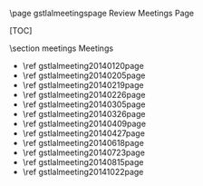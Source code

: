 \page gstlalmeetingspage Review Meetings Page

[TOC]

\section meetings Meetings

- \ref gstlalmeeting20140120page
- \ref gstlalmeeting20140205page
- \ref gstlalmeeting20140219page
- \ref gstlalmeeting20140226page
- \ref gstlalmeeting20140305page
- \ref gstlalmeeting20140326page
- \ref gstlalmeeting20140409page
- \ref gstlalmeeting20140427page
- \ref gstlalmeeting20140618page
- \ref gstlalmeeting20140723page
- \ref gstlalmeeting20140815page
- \ref gstlalmeeting20141022page
